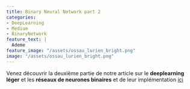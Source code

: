 ```yaml
---
title: Binary Neural Network part 2
categories:
- DeepLearning
- Medium
- BinaryNetwork
feature_text: |
  Ademe
feature_image: "/assets/ossau_lurien_bright.png"
image: "/assets/ossau_lurien_bright.png"
---
```


Venez découvrir la deuxième partie de notre article sur le **deeplearning léger** et les **réseaux de neurones binaires** et de leur implémentation [ici](https://medium.com/@fkinesow/binary-neural-network-part-2-cecbe5761b78)
